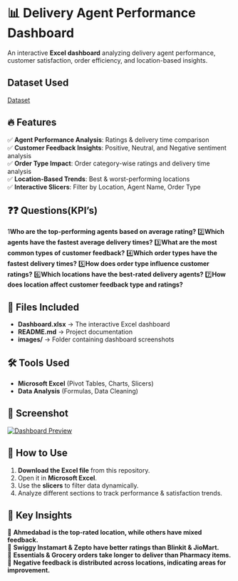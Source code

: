 # 📊 Delivery Agent Performance Dashboard  

An interactive **Excel dashboard** analyzing delivery agent performance, customer satisfaction, order efficiency, and location-based insights.  
## Dataset Used
<a href="https://github.com/shashwatvyass/Delivery_apps_dashboards/blob/main/Book2%20(Autosaved).xlsx">Dataset</a>

## 🔥 Features  
✅ **Agent Performance Analysis**: Ratings & delivery time comparison  
✅ **Customer Feedback Insights**: Positive, Neutral, and Negative sentiment analysis  
✅ **Order Type Impact**: Order category-wise ratings and delivery time analysis  
✅ **Location-Based Trends**: Best & worst-performing locations  
✅ **Interactive Slicers**: Filter by Location, Agent Name, Order Type  

## ❓❓ Questions(KPI’s)
1️**Who are the top-performing agents based on average rating?**
2️⃣**Which agents have the fastest average delivery times?**
3️⃣**What are the most common types of customer feedback?**
4️⃣**Which order types have the fastest delivery times?**
5️⃣**How does order type influence customer ratings?**
6️⃣**Which locations have the best-rated delivery agents?**
7️⃣**How does location affect customer feedback type and ratings?**

## 📁 Files Included  
- **Dashboard.xlsx** → The interactive Excel dashboard  
- **README.md** → Project documentation  
- **images/** → Folder containing dashboard screenshots  

## 🛠️ Tools Used  
- **Microsoft Excel** (Pivot Tables, Charts, Slicers)  
- **Data Analysis** (Formulas, Data Cleaning)  

## 📸 Screenshot  
[![Dashboard Preview](images/dashboard.png) ](https://github.com/shashwatvyass/Delivery_apps_dashboards/blob/main/Screenshot%202025-02-08%20150130.png) 

## 🚀 How to Use  
1. **Download the Excel file** from this repository.  
2. Open it in **Microsoft Excel**.  
3. Use the **slicers** to filter data dynamically.  
4. Analyze different sections to track performance & satisfaction trends.  

## 📌 Key Insights  
📌 **Ahmedabad is the top-rated location, while others have mixed feedback.**  
📌 **Swiggy Instamart & Zepto have better ratings than Blinkit & JioMart.**  
📌 **Essentials & Grocery orders take longer to deliver than Pharmacy items.**  
📌 **Negative feedback is distributed across locations, indicating areas for improvement.**  


